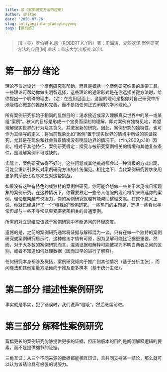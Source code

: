 ```yaml
---
title: 读《案例研究方法的应用》
author: shitao
date: '2020-07-26'
slug: anliyanjiufangfadeyingyong
tags: [读后感]
---
```


> [1]（美）罗伯特·K.殷（ROBERT.K.YIN）著；周海涛，夏欢欢译.案例研究方法的应用[M].重庆：重庆大学出版社.2014.

# 第一部分 绪论

理论不仅对设计一个案例研究有帮助，而且是概括一个案例研究结果的重要工具。一些理论可帮助你做出明智选择，这些理论的通常形式是在你选择关键方法时，给你提出一个明确的理由。（注：在应用层面上，这里的理论是指你对自己研究中所涉及核心概念的推敲和完善，而不是指任何正式阐明的学术理论。）

所有案例研究都始于相同的显然目的：渴求接近或深入理解真实世界中的某一或某组“案例”。狭义的目标是形成一个宝贵而深刻的理解，即对案例有独特见地，希望理解现实世界的行为及其含义，并激发新的研究。因此，案例研究的独特性，也可作为其缩写的定义：将当前现象比如“案例”置于现实世界的情境中所做的实证探究，尤其是在现象和社会背景情境没有明显边界的情况下。（Yin,2009,p.18）因此，相对于其他特征，案例研究假定：探究与被研究案例相关的情境和其他复杂条件，是理解案例不可或缺的。

实际上，案例研究做得不好时，这些问题或其他挑战都会以一种消极的方式出现，可能会重新引发反对案例研究方法的传统偏见。相比之下，当代案例研究要求使用更多的系统化程序来应对这些挑战。

如果没有这种有特色的或独特的案例供研究，你可能会想做一些关于常见或日常现象的案例研究。在这种情况下，你需要界定一些令人信服的理论框架来筛选你的案例，理论框架越有说服力，你的案例研究就越有能帮助整理文献。在这个意义上说，你就已经进行了一个“特殊的”案例研究。一些热门的主题是，选择一些看似寻常但却与一些不寻常结果紧密紧密相关的普通案例。

所需的对立思维应该源于案例研究中不断追问的怀疑态度。

遗憾的是，之前的案例研究通常将证据与解释混为一谈。只有在做一个独特的案例研究或案例研究启示时，这种做法才情有可原，因为见解可能比证据更重要。然而，对于大多数的案例研究而言，混淆证据和解释可能被视为不明白两者之间的区别，或者不知道如何处理数据（因而过早的进行了解释）。

任何研究本身都涉及概括，案例研究倾向于推广到其他情况（基于分析主张），而问卷法和其他定量方法倾向于推及更多样本（基于统计主张）。

# 第二部分 描述性案例研究

事实就是事实，犯了错误时，我们说声“喔哦”，然后继续前进。

# 第三部分 解释性案例研究

篇幅更长的案例研究能够提供更多的证据，但压缩版本的目的是阐明解释逻辑的要素，而不是提供细节的证据。

三角互证：从三个不同来源的数据都能相互印证，且共同支持某一结论，那么就可以认为该结论具有极强的说服力。
